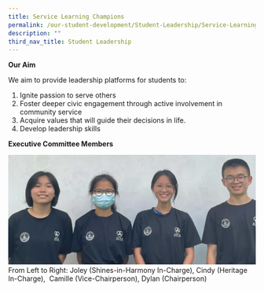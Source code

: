 ```yaml
---
title: Service Learning Champions
permalink: /our-student-development/Student-Leadership/Service-Learning-Champions/
description: ""
third_nav_title: Student Leadership
---
```

**Our Aim**<br>

We aim to provide leadership platforms for students to:

1.  Ignite passion to serve others<br>
2.  Foster deeper civic engagement through active involvement in community service<br>
3.  Acquire values that will guide their decisions in life. <br>
4.  Develop leadership skills<br>

**Executive Committee Members**<br>

![](/images/slc%20exco%202023.png)<br>
From Left to Right: Joley (Shines-in-Harmony In-Charge), Cindy (Heritage In-Charge),&nbsp; Camille (Vice-Chairperson), Dylan (Chairperson)<br>

